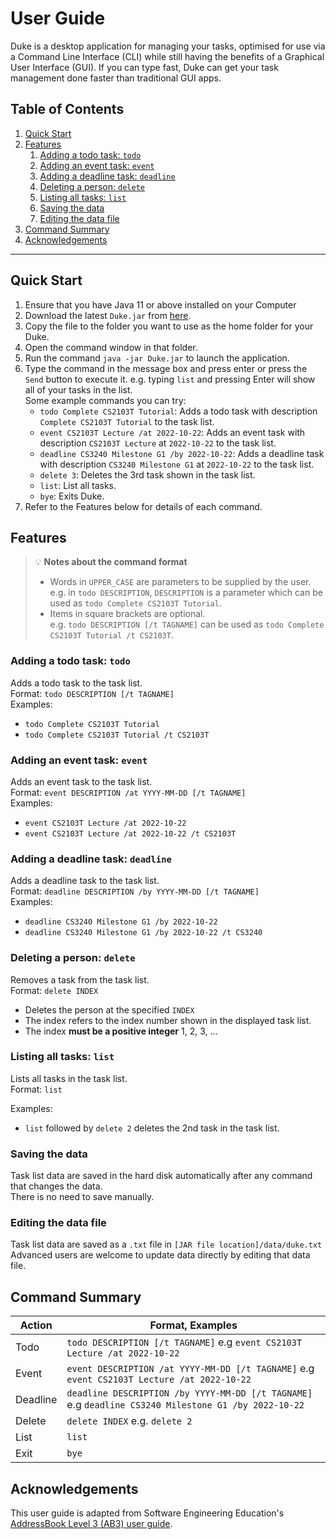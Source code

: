 # User Guide
Duke is a desktop application for managing your tasks, optimised for use via a Command Line Interface (CLI) while still 
having the benefits of a Graphical User Interface (GUI). If you can type fast, Duke can get your task management done 
faster than traditional GUI apps.

## Table of Contents
1. [Quick Start](#quick-start)
2. [Features](#features)
   1. [Adding a todo task: `todo`](#adding-a-todo-task-todo)
   2. [Adding an event task: `event`](#adding-an-event-task-event)
   3. [Adding a deadline task: `deadline`](#adding-a-deadline-task-deadline)
   4. [Deleting a person: `delete`](#deleting-a-person-delete)
   5. [Listing all tasks: `list`](#listing-all-tasks-list)
   6. [Saving the data](#saving-the-data)
   7. [Editing the data file](#editing-the-data-file)
3. [Command Summary](#command-summary)
4. [Acknowledgements](#acknowledgements)

---

## Quick Start
1. Ensure that you have Java 11 or above installed on your Computer
2. Download the latest `Duke.jar` from [here](https://github.com/sbhbenjamin/ip/releases/tag/A-Release).
3. Copy the file to the folder you want to use as the home folder for your Duke.
4. Open the command window in that folder.
5. Run the command `java -jar Duke.jar` to launch the application.
6. Type the command in the message box and press enter or press the `Send` button to execute it. e.g. typing `list` and pressing Enter will show all of your tasks in the list.   
   Some example commands you can try:
    - `todo Complete CS2103T Tutorial`: Adds a todo task with description `Complete CS2103T Tutorial` to the task list.
    - `event CS2103T Lecture /at 2022-10-22`: Adds an event task with description `CS2103T Lecture` at `2022-10-22` to the task list.
    - `deadline CS3240 Milestone G1 /by 2022-10-22`: Adds a deadline task with description `CS3240 Milestone G1` at `2022-10-22` to the task list.
    - `delete 3`: Deletes the 3rd task shown in the task list.
    - `list`: List all tasks.
    - `bye`: Exits Duke.
7. Refer to the Features below for details of each command.

## Features
>  💡 **Notes about the command format**
> - Words in `UPPER_CASE` are parameters to be supplied by the user.  
>   e.g. in `todo DESCRIPTION`, `DESCRIPTION` is a parameter which can be used as `todo Complete CS2103T Tutorial`.
> - Items in square brackets are optional.  
>   e.g. `todo DESCRIPTION [/t TAGNAME]` can be used as `todo Complete CS2103T Tutorial /t CS2103T`.

### Adding a todo task: `todo`
Adds a todo task to the task list.  
Format: `todo DESCRIPTION [/t TAGNAME]`    
Examples:
- `todo Complete CS2103T Tutorial`
- `todo Complete CS2103T Tutorial /t CS2103T`

### Adding an event task: `event`
Adds an event task to the task list.  
Format: `event DESCRIPTION /at YYYY-MM-DD [/t TAGNAME]`  
Examples:
- `event CS2103T Lecture /at 2022-10-22`
- `event CS2103T Lecture /at 2022-10-22 /t CS2103T`

### Adding a deadline task: `deadline`
Adds a deadline task to the task list.  
Format: `deadline DESCRIPTION /by YYYY-MM-DD [/t TAGNAME]`  
Examples:
- `deadline CS3240 Milestone G1 /by 2022-10-22`
- `deadline CS3240 Milestone G1 /by 2022-10-22 /t CS3240`

### Deleting a person: `delete`
Removes a task from the task list.  
Format: `delete INDEX`
- Deletes the person at the specified `INDEX`
- The index refers to the index number shown in the displayed task list.
- The index **must be a positive integer** 1, 2, 3, ...

### Listing all tasks: `list`
Lists all tasks in the task list.    
Format: `list`

Examples:
- `list` followed by `delete 2` deletes the 2nd task in the task list.

### Saving the data
Task list data are saved in the hard disk automatically after any command that changes the data.  
There is no need to save manually.

### Editing the data file
Task list data are saved as a `.txt` file in `[JAR file location]/data/duke.txt`  
Advanced users are welcome to update data directly by editing that data file.

## Command Summary

| Action   | Format, Examples                                                                                       |
|----------|--------------------------------------------------------------------------------------------------------|
| Todo     | `todo DESCRIPTION [/t TAGNAME]`   e.g `event CS2103T Lecture /at 2022-10-22`                           |
| Event    | `event DESCRIPTION /at YYYY-MM-DD [/t TAGNAME]`   e.g `event CS2103T Lecture /at 2022-10-22`           |
| Deadline | `deadline DESCRIPTION /by YYYY-MM-DD [/t TAGNAME]`   e.g `deadline CS3240 Milestone G1 /by 2022-10-22` |
| Delete   | `delete INDEX` e.g. `delete 2`                                                                         |
| List     | `list`                                                                                                 |
| Exit     | `bye`                                                                                                  |

## Acknowledgements
This user guide is adapted from Software Engineering Education's [AddressBook Level 3 (AB3) user guide](https://se-education.org/addressbook-level3/UserGuide.html#command-summary).



